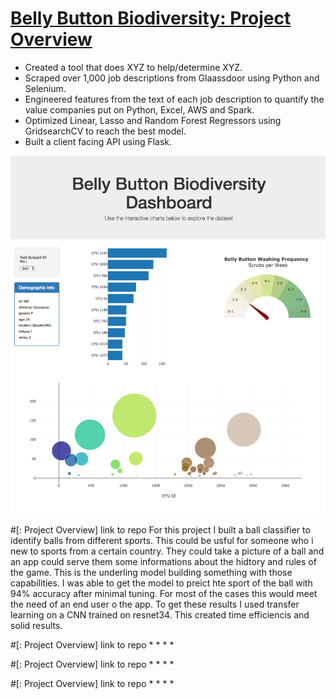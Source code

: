 # [Belly Button Biodiversity: Project Overview](https://github.com/sarahgrant11/plotly-challenge) 

* Created a tool that does XYZ to help/determine XYZ.
* Scraped over 1,000 job descriptions from Glaassdoor using Python and Selenium.
* Engineered features from the text of each job description to quantify the value companies put on Python, Excel, AWS and Spark.
* Optimized Linear, Lasso and Random Forest Regressors using GridsearchCV to reach the best model. 
* Built a client facing API using Flask. 

![](/images/hw02.png)

#[: Project Overview] link to repo
For this project I built a ball classifier to identify balls from different sports. This could be usful for someone who i new to sports from a certain country. They could take a picture of a ball and an app could serve them some informations about the hidtory and rules of the game. This is the underling model building something with those capabilities. I was able to get the model to preict hte sport of the ball with 94% accuracy after minimal tuning. For most of the cases this would meet the need of an end user o the app. To get these results I used transfer learning on a CNN trained on resnet34. This created time efficiencis and solid results. 

#[: Project Overview] link to repo
* 
* 
*
*

#[: Project Overview] link to repo
* 
* 
*
*

#[: Project Overview] link to repo
* 
* 
*
*
